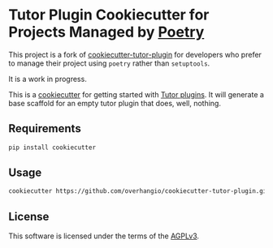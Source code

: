 # Tutor Plugin Cookiecutter for Projects Managed by [Poetry](https://python-poetry.org/)

This project is a fork of [cookiecutter-tutor-plugin](https://github.com/overhangio/cookiecutter-tutor-plugin) for developers who prefer to manage their project using `poetry` rather than `setuptools`.

It is a work in progress.

This is a [cookiecutter](https://cookiecutter.readthedocs.io/en/latest/tutorial2.html) for getting started with [Tutor plugins](https://docs.tutor.overhang.io/plugins.html). 
It will generate a base scaffold for an empty tutor plugin that does, well, nothing.

Requirements
------------

```bash
pip install cookiecutter
```

Usage
-----

```bash
cookiecutter https://github.com/overhangio/cookiecutter-tutor-plugin.git
```

License
-------

This software is licensed under the terms of the [AGPLv3](https://www.gnu.org/licenses/agpl-3.0.en.html).
